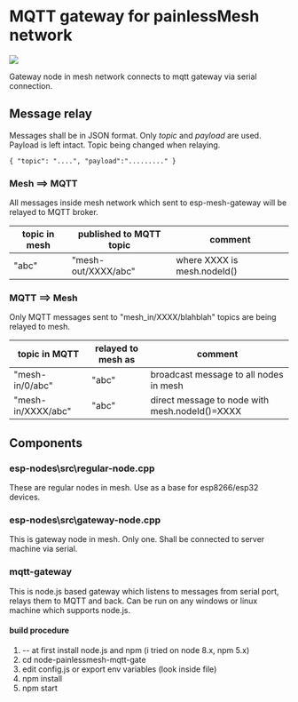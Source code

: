 # MQTT gateway for painlessMesh network
![](overview.png)

Gateway node in mesh network connects to mqtt gateway via serial connection.

## Message relay
Messages shall be in JSON format. Only *topic* and *payload* are used. Payload is left intact. Topic being changed when relaying.
```
{ "topic": "....", "payload":"........." }
```
### Mesh ==> MQTT
All messages inside mesh network which sent to esp-mesh-gateway will be relayed to MQTT broker.

| topic in mesh | published to MQTT topic   | comment |
| --------------| -------------------- | ------- |
| "abc" | "mesh-out/XXXX/abc" | where XXXX is mesh.nodeId() |


### MQTT ==> Mesh
Only MQTT messages sent to "mesh_in/XXXX/blahblah" topics are being relayed to mesh.

| topic in MQTT | relayed to mesh as | comment |
| --------------| -------------------- | ------- |
| "mesh-in/0/abc" | "abc" | broadcast message to all nodes in mesh |
| "mesh-in/XXXX/abc" | "abc" | direct message to node with mesh.nodeId()=XXXX |

## Components
### esp-nodes\src\regular-node.cpp
These are regular nodes in mesh. Use as a base for esp8266/esp32 devices.
### esp-nodes\src\gateway-node.cpp
This is gateway node in mesh. Only one. Shall be connected to server machine via serial.
### mqtt-gateway
This is node.js based gateway which listens to messages from serial port, relays them to MQTT and back. Can be run on any windows or linux machine which supports node.js.
#### build procedure 
1. -- at first install node.js and npm (i tried on node 8.x, npm 5.x)
2. cd node-painlessmesh-mqtt-gate
3. edit config.js or export env variables (look inside file)
3. npm install
4. npm start



